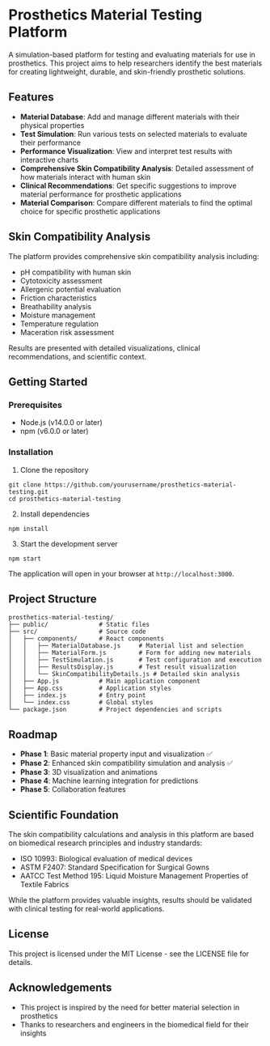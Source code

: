 # Prosthetics Material Testing Platform

A simulation-based platform for testing and evaluating materials for use in prosthetics. This project aims to help researchers identify the best materials for creating lightweight, durable, and skin-friendly prosthetic solutions.

## Features

- **Material Database**: Add and manage different materials with their physical properties
- **Test Simulation**: Run various tests on selected materials to evaluate their performance
- **Performance Visualization**: View and interpret test results with interactive charts
- **Comprehensive Skin Compatibility Analysis**: Detailed assessment of how materials interact with human skin
- **Clinical Recommendations**: Get specific suggestions to improve material performance for prosthetic applications
- **Material Comparison**: Compare different materials to find the optimal choice for specific prosthetic applications

## Skin Compatibility Analysis

The platform provides comprehensive skin compatibility analysis including:

- pH compatibility with human skin
- Cytotoxicity assessment
- Allergenic potential evaluation
- Friction characteristics
- Breathability analysis
- Moisture management
- Temperature regulation
- Maceration risk assessment

Results are presented with detailed visualizations, clinical recommendations, and scientific context.

## Getting Started

### Prerequisites

- Node.js (v14.0.0 or later)
- npm (v6.0.0 or later)

### Installation

1. Clone the repository
```
git clone https://github.com/yourusername/prosthetics-material-testing.git
cd prosthetics-material-testing
```

2. Install dependencies
```
npm install
```

3. Start the development server
```
npm start
```

The application will open in your browser at `http://localhost:3000`.

## Project Structure

```
prosthetics-material-testing/
├── public/              # Static files
├── src/                 # Source code
│   ├── components/      # React components
│   │   ├── MaterialDatabase.js     # Material list and selection
│   │   ├── MaterialForm.js         # Form for adding new materials
│   │   ├── TestSimulation.js       # Test configuration and execution
│   │   ├── ResultsDisplay.js       # Test result visualization
│   │   └── SkinCompatibilityDetails.js # Detailed skin analysis
│   ├── App.js           # Main application component
│   ├── App.css          # Application styles
│   ├── index.js         # Entry point
│   └── index.css        # Global styles
└── package.json         # Project dependencies and scripts
```

## Roadmap

- **Phase 1**: Basic material property input and visualization ✅
- **Phase 2**: Enhanced skin compatibility simulation and analysis ✅
- **Phase 3**: 3D visualization and animations
- **Phase 4**: Machine learning integration for predictions
- **Phase 5**: Collaboration features

## Scientific Foundation

The skin compatibility calculations and analysis in this platform are based on biomedical research principles and industry standards:

- ISO 10993: Biological evaluation of medical devices
- ASTM F2407: Standard Specification for Surgical Gowns
- AATCC Test Method 195: Liquid Moisture Management Properties of Textile Fabrics

While the platform provides valuable insights, results should be validated with clinical testing for real-world applications.

## License

This project is licensed under the MIT License - see the LICENSE file for details.

## Acknowledgements

- This project is inspired by the need for better material selection in prosthetics
- Thanks to researchers and engineers in the biomedical field for their insights 